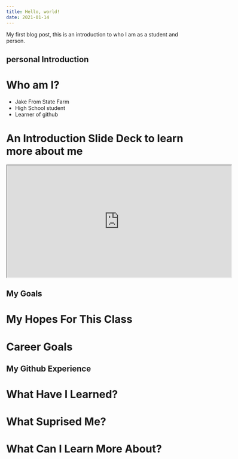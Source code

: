 ```yaml
---
title: Hello, world!
date: 2021-01-14
---
```


My first blog post, this is an introduction to who I am as a student and person.

## personal Introduction

# Who am I?

* Jake From State Farm
* High School student
* Learner of github

# An Introduction Slide Deck to learn more about me

<iframe src="https://jake063.github.io/github-slideshow/" width="600" height="300"></iframe> 

## My Goals

# My Hopes For This Class



# Career Goals



## My Github Experience

# What Have I Learned?



# What Suprised Me?



# What Can I Learn More About?


